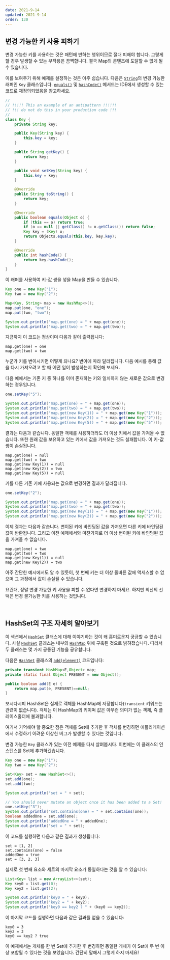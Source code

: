 ```yaml
---
date: 2021-9-14
updated: 2021-9-14
order: 130
---
```

## 변경 가능한 키 사용 피하기

변경 가능한 키를 사용하는 것은 패턴에 반하는 행위이므로 절대 피해야 합니다. 그렇게 할 경우 발생할 수 있는 부작용은 끔찍합니다. 결국 Map의 콘텐츠에 도달할 수 없게 될 수 있습니다.

이를 보여주기 위해 예제를 설정하는 것은 아주 쉽습니다. 다음은 [`String`](https://docs.oracle.com/en/java/javase/22/docs/api/java.base/java/lang/String.html)의 변경 가능한 래퍼인 `Key` 클래스입니다. [`equals()`](https://docs.oracle.com/en/java/javase/22/docs/api/java.base/java/lang/Object.html#equals(java.lang.Object)) 및 [`hashCode()`](https://docs.oracle.com/en/java/javase/22/docs/api/java.base/java/lang/Object.html#hashCode()) 메서드는 IDE에서 생성할 수 있는 코드로 재정의되었음을 참고하세요.

```java
//
// !!!!! This an example of an antipattern !!!!!!
// !!! do not do this in your production code !!!
//
class Key {
    private String key;

    public Key(String key) {
        this.key = key;
    }

    public String getKey() {
        return key;
    }

    public void setKey(String key) {
        this.key = key;
    }

    @Override
    public String toString() {
        return key;
    }

    @Override
    public boolean equals(Object o) {
        if (this == o) return true;
        if (o == null || getClass() != o.getClass()) return false;
        Key key = (Key) o;
        return Objects.equals(this.key, key.key);
    }

    @Override
    public int hashCode() {
        return key.hashCode();
    }
}
```

이 래퍼를 사용하여 키-값 쌍을 넣을 Map을 만들 수 있습니다.

```java
Key one = new Key("1");
Key two = new Key("2");

Map<Key, String> map = new HashMap<>();
map.put(one, "one");
map.put(two, "two");

System.out.println("map.get(one) = " + map.get(one));
System.out.println("map.get(two) = " + map.get(two));
```

지금까지 이 코드는 정상이며 다음과 같이 출력됩니다:

```text
map.get(one) = one
map.get(two) = two
```

누군가 키를 변이시키면 어떻게 되나요? 변이에 따라 달라집니다. 다음 예시를 통해 값을 다시 가져오려고 할 때 어떤 일이 발생하는지 확인해 보세요.

다음 예에서는 기존 키 중 하나를 이미 존재하는 키와 일치하지 않는 새로운 값으로 변경하는 경우입니다.

```java
one.setKey("5");

System.out.println("map.get(one) = " + map.get(one));
System.out.println("map.get(two) = " + map.get(two));
System.out.println("map.get(new Key(1)) = " + map.get(new Key("1")));
System.out.println("map.get(new Key(2)) = " + map.get(new Key("2")));
System.out.println("map.get(new Key(5)) = " + map.get(new Key("5")));
```

결과는 다음과 같습니다. 동일한 객체를 사용하더라도 더 이상 키에서 값을 가져올 수 없습니다. 또한 원래 값을 보유하고 있는 키에서 값을 가져오는 것도 실패합니다. 이 키-값 쌍이 손실됩니다.

```text
map.get(one) = null
map.get(two) = two
map.get(new Key(1)) = null
map.get(new Key(2)) = two
map.get(new Key(5)) = null
```

키를 다른 기존 키에 사용되는 값으로 변경하면 결과가 달라집니다.

```java
one.setKey("2");

System.out.println("map.get(one) = " + map.get(one));
System.out.println("map.get(two) = " + map.get(two));
System.out.println("map.get(new Key(1)) = " + map.get(new Key("1")));
System.out.println("map.get(new Key(2)) = " + map.get(new Key("2")));
```

이제 결과는 다음과 같습니다. 변이된 키에 바인딩된 값을 가져오면 다른 키에 바인딩된 값이 반환됩니다. 그리고 이전 예제에서와 마찬가지로 더 이상 변이된 키에 바인딩된 값을 가져올 수 없습니다.

```text
map.get(one) = two
map.get(two) = two
map.get(new Key(1)) = null
map.get(new Key(2)) = two
```

아주 간단한 예시에서도 알 수 있듯이, 첫 번째 키는 더 이상 올바른 값에 액세스할 수 없으며 그 과정에서 값이 손실될 수 있습니다.

요컨대, 정말 변경 가능한 키 사용을 피할 수 없다면 변경하지 마세요. 하지만 최선의 선택은 변경 불가능한 키를 사용하는 것입니다.

 

## HashSet의 구조 자세히 알아보기

이 섹션에서 [`HashSet`](https://docs.oracle.com/en/java/javase/22/docs/api/java.base/java/util/HashSet.html) 클래스에 대해 이야기하는 것이 왜 흥미로운지 궁금할 수 있습니다. 사실 [`HashSet`](https://docs.oracle.com/en/java/javase/22/docs/api/java.base/java/util/HashSet.html) 클래스는 내부의 [`HashMap`](https://docs.oracle.com/en/java/javase/22/docs/api/java.base/java/util/HashMap.html) 위에 구축된 것으로 밝혀졌습니다. 따라서 두 클래스는 몇 가지 공통된 기능을 공유합니다.

다음은 [`HashSet`](https://docs.oracle.com/en/java/javase/22/docs/api/java.base/java/util/HashSet.html) 클래스의 [`add(element)`](https://docs.oracle.com/en/java/javase/22/docs/api/java.base/java/util/HashSet.html#add(E)) 코드입니다:

```java
private transient HashMap<E,Object> map;
private static final Object PRESENT = new Object();

public boolean add(E e) {
    return map.put(e, PRESENT)==null;
}
```

보시다시피 HashSet은 실제로 객체를 HashMap에 저장합니다(`transient` 키워드는 관련이 없습니다). 객체는 이 HashMap의 키이며 값은 아무런 의미가 없는 객체, 즉 플레이스홀더에 불과합니다.

여기서 기억해야 할 중요한 점은 객체를 Set에 추가한 후 객체를 변경하면 애플리케이션에서 수정하기 어려운 이상한 버그가 발생할 수 있다는 것입니다.

변경 가능한 `Key` 클래스가 있는 이전 예제를 다시 살펴봅시다. 이번에는 이 클래스의 인스턴스를 Set에 추가하겠습니다.

```java
Key one = new Key("1");
Key two = new Key("2");

Set<Key> set = new HashSet<>();
set.add(one);
set.add(two);

System.out.println("set = " + set);

// You should never mutate an object once it has been added to a Set!
one.setKey("3");
System.out.println("set.contains(one) = " + set.contains(one));
boolean addedOne = set.add(one);
System.out.println("addedOne = " + addedOne);
System.out.println("set = " + set);
```

이 코드를 실행하면 다음과 같은 결과가 생성됩니다:

```text
set = [1, 2]
set.contains(one) = false
addedOne = true
set = [3, 2, 3]
```

실제로 첫 번째 요소와 세트의 마지막 요소가 동일하다는 것을 알 수 있습니다:

```java
List<Key> list = new ArrayList<>(set);
Key key0 = list.get(0);
Key key2 = list.get(2);

System.out.println("key0 = " + key0);
System.out.println("key2 = " + key2);
System.out.println("key0 == key2 ? " + (key0 == key2));
```

이 마지막 코드를 실행하면 다음과 같은 결과를 얻을 수 있습니다:

```text
key0 = 3
key2 = 3
key0 == key2 ? true
```

이 예제에서는 개체를 한 번 Set에 추가한 후 변경하면 동일한 개체가 이 Set에 두 번 이상 포함될 수 있다는 것을 보았습니다. 간단히 말해서 그렇게 하지 마세요!
